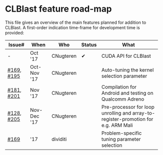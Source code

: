 CLBlast feature road-map
================

This file gives an overview of the main features planned for addition to CLBlast. A first-order indication time-frame for development time is provided:

| Issue#     | When        | Who       | Status | What          |
| -----------|-------------|-----------|--------|---------------|
| -          | Oct '17     | CNugteren | ✔      | CUDA API for CLBlast |
| [#169](https://github.com/CNugteren/CLBlast/issues/169), [#195](https://github.com/CNugteren/CLBlast/issues/195) | Oct-Nov '17 | CNugteren |        | Auto-tuning the kernel selection parameter |
| [#181](https://github.com/CNugteren/CLBlast/issues/181), [#201](https://github.com/CNugteren/CLBlast/issues/201) | Nov '17     | CNugteren |        | Compilation for Android and testing on Qualcomm Adreno |
| [#128](https://github.com/CNugteren/CLBlast/issues/128), [#205](https://github.com/CNugteren/CLBlast/issues/205) | Nov-Dec '17 | CNugteren |        | Pre-processor for loop unrolling and array-to-register-promotion for e.g. ARM Mali |
| [#169](https://github.com/CNugteren/CLBlast/issues/169)       | '17         | dividiti  |        | Problem-specific tuning parameter selection |
